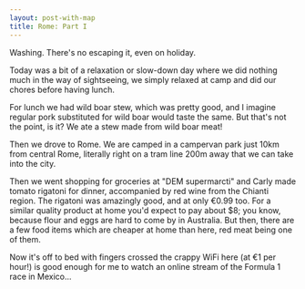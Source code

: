 ```yaml
---
layout: post-with-map
title: Rome: Part I
---
```



<p class="intro"><span class="dropcap">W</span>ashing. There's no escaping it, even on holiday.</p>

Today was a bit of a relaxation or slow-down day where we did nothing much in the way of sightseeing, we simply relaxed at camp and did our chores before having lunch.

For lunch we had wild boar stew, which was pretty good, and I imagine regular pork substituted for wild boar would taste the same. But that's not the point, is it? We ate a stew made from wild boar meat!

Then we drove to Rome. We are camped in a campervan park just 10km from central Rome, literally right on a tram line 200m away that we can take into the city.

Then we went shopping for groceries at "DEM supermarcti" and Carly made tomato rigatoni for dinner, accompanied by red wine from the Chianti region. The rigatoni was amazingly good, and at only €0.99 too. For a similar quality product at home you'd expect to pay about $8; you know, because flour and eggs are hard to come by in Australia. But then, there are a few food items which are cheaper at home than here, red meat being one of them.

Now it's off to bed with fingers crossed the crappy WiFi here (at €1 per hour!) is good enough for me to watch an online stream of the Formula 1 race in Mexico...